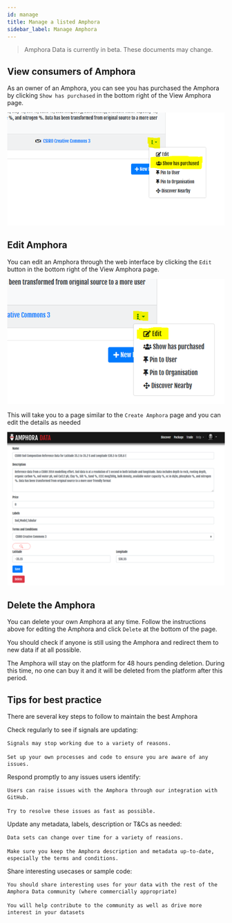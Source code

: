 ```yaml
---
id: manage
title: Manage a listed Amphora
sidebar_label: Manage Amphora
---
```


> Amphora Data is currently in beta. These documents may change.

## View consumers of Amphora

As an owner of an Amphora, you can see you has purchased the Amphora by clicking `Show has purchased` in the bottom right of the View Amphora page.

![Show who has purchased, Screenshot](/docs/assets/screenshots/show_who_has_purchased.png)

## Edit Amphora

You can edit an Amphora through the web interface by clicking the `Edit` button in the bottom right of the View Amphora page.

![How to edit an Amphora, Screenshot](/docs/assets/screenshots/edit_amphora_button.png)

This will take you to a page similar to the `Create Amphora` page and you can edit the details as needed

![How to edit an Amphora, Screenshot](/docs/assets/screenshots/edit_amphora.png)

## Delete the Amphora

You can delete your own Amphora at any time. Follow the instructions above for editing the Amphora and click `Delete` at the bottom of the page.

You should check if anyone is still using the Amphora and redirect them to new data if at all possible.

The Amphora will stay on the platform for 48 hours pending deletion. During this time, no one can buy it and it will be deleted from the platform after this period.

## Tips for best practice

There are several key steps to follow to maintain the best Amphora

Check regularly to see if signals are updating: 

    Signals may stop working due to a variety of reasons. 
    
    Set up your own processes and code to ensure you are aware of any issues.

Respond promptly to any issues users identify:

    Users can raise issues with the Amphora through our integration with GitHub.

    Try to resolve these issues as fast as possible.

Update any metadata, labels, description or T&Cs as needed:

    Data sets can change over time for a variety of reasions.

    Make sure you keep the Amphora description and metadata up-to-date, especially the terms and conditions.

Share interesting usecases or sample code:

    You should share interesting uses for your data with the rest of the Amphora Data community (where commercially appropriate)

    You will help contribute to the community as well as drive more interest in your datasets